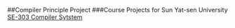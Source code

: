 ##Compiler Principle Project
###Course Projects for Sun Yat-sen University [SE-303 Compiler Sytstem](http://ss.sysu.edu.cn/~fjl/compiler.htm)
